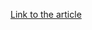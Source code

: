 [Link to the article](https://www.trendmicro.com/en_us/research/24/d/operation-cronos-aftermath.html)

